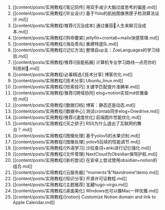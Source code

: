 1. [[content/posts/实用教程/[笔记同传] 用双手减少大脑过度思考的偏差.md]]
2. [[content/posts/实用教程/[毕业设计] 基于Yolo的航拍图像黑匣子检测算法设计.md]]
3. [[content/posts/实用教程/推荐/[沉没成本] 通过番茄🍅人生来聊沉没成本.md]]
4. [[content/posts/实用教程/[狗命要紧] jellyfin+crontab+mailx快感管理.md]]
5. [[content/posts/实用教程/[海岛奇兵] 重建特遣队.md]]
6. [[content/posts/实用教程/[记忆方法] 整理自up主：ZoeLanguages的学习经验.md]]
7. [[content/posts/实用教程/推荐/[技能拓展]  计算机专业学习路线—点亮你的科技树🌲.md]]
8. [[content/posts/实用教程/必看精选/[技术分享] 博客优化.md]]
9. [[content/posts/实用教程/[技术分享] Ubuntu_linux.md]]
10. [[content/posts/实用教程/[检索技巧] 关键字匹配提升准确率.md]]
11. [[content/posts/实用教程/推荐/[跨域协同]  elog+notion实现md优雅备份.md]]
12. [[content/posts/实用教程/[数据归档] 博客：静态还是动态.md]]
13. [[content/posts/实用教程/[数据中心] 测试crontab同步elog+Onedrive.md]]
14. [[content/posts/实用教程/推荐/[速度优化]  前端图片性能优化.md]]
15. [[content/posts/实用教程/[天之骄子] RSS为什么退出了互联网的舞台？.md]]
16. [[content/posts/实用教程/[图像处理] 基于yolov5的水果识别.md]]
17. [[content/posts/实用教程/[图像处理] yolov5后续的性能调节.md]]
18. [[content/posts/实用教程/[外语学习] 沙拉查词+anki进行记忆强化.md]]
19. [[content/posts/实用教程/[文件管理] NextCloud为Obsidian保驾护航.md]]
20. [[content/posts/实用教程/[新的尝试] 在安卓上尝试使用obsidian+notion的组合.md]]
21. [[content/posts/实用教程/[云服务器] “moments”&”Navidrome”demo.md]]
22. [[content/posts/实用教程/[知识分享] 开源许可证教程.md]]
23. [[content/posts/实用教程/[主题推荐] 宝藏hugo-virgo.md]]
24. [[content/posts/实用教程/[桌面美化] Windows也可以像Mac一样优雅.md]]
25. [[content/posts/实用教程/[notion] Customize Notion domain and link to Apple Calendar.md]]